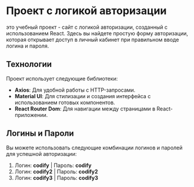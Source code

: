 # Проект c логикой авторизации

это учебный проект - сайт с логикой авторизации, созданный с использованием React. Здесь вы найдете простую форму авторизации, которая открывает доступ в личный кабинет при правильном вводе логина и пароля.

## Технологии

Проект использует следующие библиотеки:

- **Axios**: Для удобной работы с HTTP-запросами.
- **Material UI**: Для стилизации и создания интерфейса с использованием готовых компонентов.
- **React Router Dom**: Для навигации между страницами в React-приложении.

## Логины и Пароли

Вы можете использовать следующие комбинации логинов и паролей для успешной авторизации:

1. Логин: **codify** | Пароль: **codify**
2. Логин: **codify2** | Пароль: **codify2**
3. Логин: **codify3** | Пароль: **codify3**
